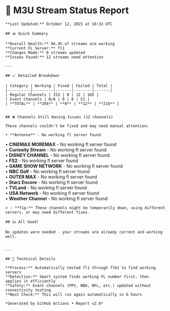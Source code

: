 # 🔧 M3U Stream Status Report
    
    **Last Updated:** October 12, 2025 at 18:32 UTC
    
    ## 📊 Quick Summary
    
    **Overall Health:** 94.4% of streams are working  
    **Current FL Server:** fl1  
    **Changes Made:** 0 streams updated  
    **Issues Found:** 12 streams need attention  
    
    ---
    
    ## 📈 Detailed Breakdown
    
    | Category | Working | Fixed | Failed | Total |
    |----------|---------|-------|--------|-------|
    | Regular Channels | 153 | 0 | 12 | 165 |
    | Event Channels | N/A | 0 | 0 | 51 |
    | **TOTAL** | **204** | **0** | **12** | **216** |
    
    
    ## ❌ Channels Still Having Issues (12 channels)
    
    These channels couldn't be fixed and may need manual attention:
    
    • **Antenna** - No working fl server found  
• **CINEMAX MOREMAX** - No working fl server found  
• **Curiosity Stream** - No working fl server found  
• **DISNEY CHANNEL** - No working fl server found  
• **FS2** - No working fl server found  
• **GAME SHOW NETWORK** - No working fl server found  
• **NBC Golf** - No working fl server found  
• **OUTER MAX** - No working fl server found  
• **Starz Encore** - No working fl server found  
• **TVLand** - No working fl server found  
• **USA Network** - No working fl server found  
• **Weather Channel** - No working fl server found  

    > 💡 **Tip:** These channels might be temporarily down, using different servers, or may need different fixes.
    
    ## 👍 All Good!
    
    No updates were needed - your streams are already current and working well.
    
    
    ---
    
    ## 🔧 Technical Details
    
    **Process:** Automatically tested fl1 through fl61 to find working servers  
    **Detection:** Smart system finds working FL number first, then applies it efficiently  
    **Safety:** Event channels (PPV, NBA, NFL, etc.) updated without connectivity testing  
    **Next Check:** This will run again automatically in 6 hours  
    
    *Generated by GitHub Actions • Report v2.0*
    